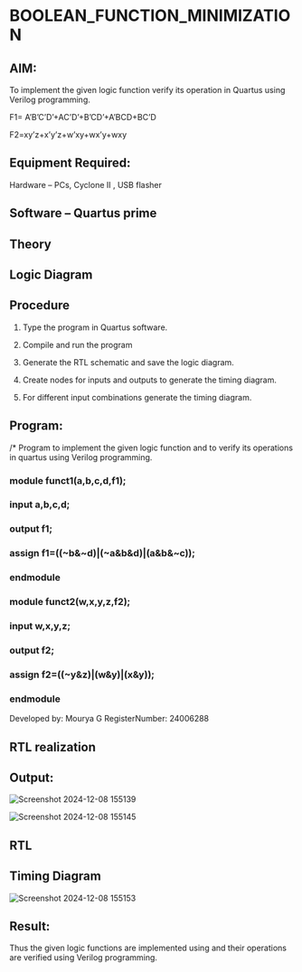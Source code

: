 # BOOLEAN_FUNCTION_MINIMIZATION

## AIM:

To implement the given logic function verify its operation in Quartus using Verilog programming.

F1= A’B’C’D’+AC’D’+B’CD’+A’BCD+BC’D 

F2=xy’z+x’y’z+w’xy+wx’y+wxy

## Equipment Required:

Hardware – PCs, Cyclone II , USB flasher

## Software – Quartus prime

## Theory

## Logic Diagram

## Procedure

1.	Type the program in Quartus software.

2.	Compile and run the program
3.	Generate the RTL schematic and save the logic diagram.

4.	Create nodes for inputs and outputs to generate the timing diagram.

5.	For different input combinations generate the timing diagram.


## Program:

/* Program to implement the given logic function and to verify its operations in quartus using Verilog programming. 
### module funct1(a,b,c,d,f1);
### input a,b,c,d;
### output f1;
### assign f1=((~b&~d)|(~a&b&d)|(a&b&~c));
### endmodule

### module funct2(w,x,y,z,f2);
### input w,x,y,z;
### output f2;
### assign f2=((~y&z)|(w&y)|(x&y));
### endmodule

Developed by: Mourya G
RegisterNumber: 24006288


## RTL realization

## Output:
![Screenshot 2024-12-08 155139](https://github.com/user-attachments/assets/bf47c1bb-8dc3-41a2-bb5d-0d0de22e0925)

![Screenshot 2024-12-08 155145](https://github.com/user-attachments/assets/0895d179-b3cf-4a71-b111-eaaa9065d214)



## RTL

## Timing Diagram
![Screenshot 2024-12-08 155153](https://github.com/user-attachments/assets/3998eb08-314f-455e-8a1b-9e1b4240dd83)

## Result:

Thus the given logic functions are implemented using and their operations are verified using Verilog programming.

